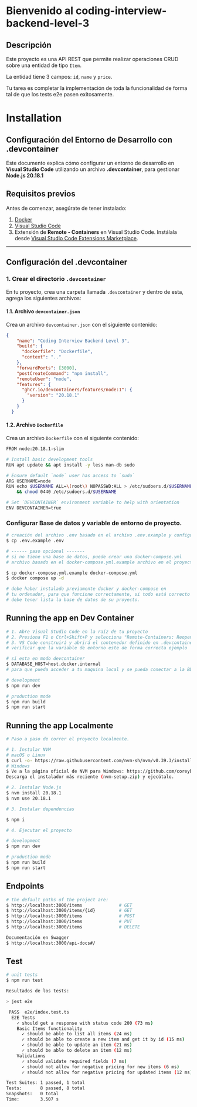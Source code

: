 # Bienvenido al coding-interview-backend-level-3

## Descripción
Este proyecto es una API REST que permite realizar operaciones CRUD sobre una entidad de tipo `Item`.

La entidad tiene 3 campos: `id`, `name` y `price`.

Tu tarea es completar la implementación de toda la funcionalidad de forma tal de que los tests e2e pasen exitosamente.


# Installation

## Configuración del Entorno de Desarrollo con .devcontainer

Este documento explica cómo configurar un entorno de desarrollo en **Visual Studio Code** utilizando un archivo **.devcontainer**, para gestionar **Node.js 20.18.1**

## **Requisitos previos**

Antes de comenzar, asegúrate de tener instalado:

1. [Docker](https://www.docker.com/)  
2. [Visual Studio Code](https://code.visualstudio.com/)  
3. Extensión de **Remote - Containers** en Visual Studio Code. Instálala desde [Visual Studio Code Extensions Marketplace](https://marketplace.visualstudio.com/items?itemName=ms-vscode-remote.remote-containers).

---

## **Configuración del .devcontainer**

### 1. Crear el directorio `.devcontainer`

En tu proyecto, crea una carpeta llamada `.devcontainer` y dentro de esta, agrega los siguientes archivos:

#### **1.1. Archivo `devcontainer.json`**
Crea un archivo `devcontainer.json` con el siguiente contenido:

```json
{
	"name": "Coding Interview Backend Level 3",
	"build": {
	  "dockerfile": "Dockerfile",
	  "context": ".."
	},
	"forwardPorts": [3000],
	"postCreateCommand": "npm install",
	"remoteUser": "node",
	"features": {
	  "ghcr.io/devcontainers/features/node:1": {
		"version": "20.18.1"
	  }
	}
  }
```

#### **1.2. Archivo `Dockerfile`**
Crea un archivo `Dockerfile` con el siguiente contenido:

```bash
FROM node:20.18.1-slim

# Install basic development tools
RUN apt update && apt install -y less man-db sudo

# Ensure default `node` user has access to `sudo`
ARG USERNAME=node
RUN echo $USERNAME ALL=\(root\) NOPASSWD:ALL > /etc/sudoers.d/$USERNAME \
    && chmod 0440 /etc/sudoers.d/$USERNAME

# Set `DEVCONTAINER` environment variable to help with orientation
ENV DEVCONTAINER=true
```




### Configurar Base de datos y variable de entorno de proyecto.
```bash
# creación del archivo .env basado en el archivo .env.example y configurar segun el ambiente.
$ cp .env.example .env

# ------ paso opcional -------
# si no tiene una base de datos, puede crear una docker-compose.yml 
# archivo basado en el docker-compose.yml.example archivo en el proyecto

$ cp docker-compose.yml.example docker-compose.yml
$ docker compose up -d

# debe haber instalado previamente docker y docker-compose en
# tu ordenador, para que funcione correctamente, si todo está correcto
# debe tener lista la base de datos de su proyecto.

```

## Running the app en Dev Container

```bash
# 1. Abre Visual Studio Code en la raíz de tu proyecto
# 2. Presiona F1 o Ctrl+Shift+P y selecciona "Remote-Containers: Reopen in Container"
# 3. VS Code construirá y abrirá el contenedor definido en .devcontainer. Este proceso puede tomar unos minutos.
# verificar que la variable de entorno este de forma correcta ejemplo

# si esta en modo devcontainer
$ DATABASE_HOST=host.docker.internal
# para que pueda acceder a tu maquina local y se pueda conectar a la BD. en caso que este usandolo en docker.

# development
$ npm run dev

# production mode
$ npm run build
$ npm run start
```

## Running the app Localmente

```bash
# Paso a paso de correr el proyecto localmente.

# 1. Instalar NVM 
# macOS o Linux
$ curl -o- https://raw.githubusercontent.com/nvm-sh/nvm/v0.39.3/install.sh | bash
# Windows
$ Ve a la página oficial de NVM para Windows: https://github.com/coreybutler/nvm-windows/releases
Descarga el instalador más reciente (nvm-setup.zip) y ejecútalo.

# 2. Instalar Node.js
$ nvm install 20.18.1
$ nvm use 20.18.1

# 3. Instalar dependencias

$ npm i

# 4. Ejecutar el proyecto

# development
$ npm run dev

# production mode
$ npm run build
$ npm run start
```

## Endpoints

```bash
# the default paths of the project are:
$ http://localhost:3000/items              # GET
$ http://localhost:3000/items/{id}         # GET
$ http://localhost:3000/items              # POST
$ http://localhost:3000/items              # PUT
$ http://localhost:3000/items              # DELETE

Documentación en Swagger 
$ http://localhost:3000/api-docs#/
```

## Test

```bash
# unit tests
$ npm run test

Resultados de los tests:

> jest e2e

 PASS  e2e/index.test.ts
  E2E Tests
    ✓ should get a response with status code 200 (73 ms)
    Basic Items functionality
      ✓ should be able to list all items (24 ms)
      ✓ should be able to create a new item and get it by id (15 ms)
      ✓ should be able to update an item (21 ms)
      ✓ should be able to delete an item (12 ms)
    Validations
      ✓ should validate required fields (7 ms)
      ✓ should not allow for negative pricing for new items (6 ms)
      ✓ should not allow for negative pricing for updated items (12 ms)

Test Suites: 1 passed, 1 total
Tests:       8 passed, 8 total
Snapshots:   0 total
Time:        3.507 s
```